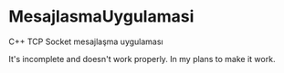 # MesajlasmaUygulamasi
 C++ TCP Socket mesajlaşma uygulaması

It's incomplete and doesn't work properly. In my plans to make it work. 
